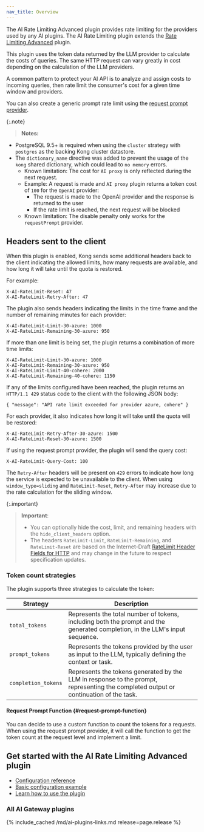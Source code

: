 ```yaml
---
nav_title: Overview
---
```


The AI Rate Limiting Advanced plugin provides rate limiting for the providers used by any AI plugins. The
AI Rate Limiting plugin extends the
[Rate Limiting Advanced](/hub/kong-inc/rate-limiting-advanced/) plugin.

This plugin uses the token data returned by the LLM provider to calculate the costs of queries.
The same HTTP request can vary greatly in cost depending on the calculation of the 
LLM providers.

A common pattern to protect your AI API is to analyze and
assign costs to incoming queries, then rate limit the consumer's
cost for a given time window and providers.

You can also create a generic prompt rate limit using the [request prompt provider](#request-prompt-function).

{:.note}
> **Notes:**
  * PostgreSQL 9.5+ is required when using the `cluster` strategy with `postgres` as the backing Kong cluster datastore.
  * The `dictionary_name` directive was added to prevent the usage of the `kong` shared dictionary, which could lead to `no memory` errors.
    * Known limitation: The cost for `AI proxy` is only reflected during the next request.
    * Example: A request is made and `AI proxy` plugin returns a token cost of `100` for the `OpenAI` provider:
      - The request is made to the OpenAI provider and the response is returned to the user
      -  If the rate limit is reached, the next request will be blocked
    * Known limitation: The disable penalty only works for the `requestPrompt` provider.


## Headers sent to the client

When this plugin is enabled, Kong sends some additional headers back to the client
indicating the allowed limits, how many requests are available, and how long it will take
until the quota is restored.

For example:

```plaintext
X-AI-RateLimit-Reset: 47
X-AI-RateLimit-Retry-After: 47
```

The plugin also sends headers indicating the limits in the time frame and the number
of remaining minutes for each provider:

```plaintext
X-AI-RateLimit-Limit-30-azure: 1000
X-AI-RateLimit-Remaining-30-azure: 950
```

If more than one limit is being set, the plugin returns a combination of more time limits:

```plaintext
X-AI-RateLimit-Limit-30-azure: 1000
X-AI-RateLimit-Remaining-30-azure: 950
X-AI-RateLimit-Limit-40-cohere: 2000
X-AI-RateLimit-Remaining-40-cohere: 1150
```

If any of the limits configured have been reached, the plugin returns an `HTTP/1.1 429` status
code to the client with the following JSON body:

```plaintext
{ "message": "API rate limit exceeded for provider azure, cohere" }
```

For each provider, it also indicates how long it will take until the quota will be restored:

```plaintext
X-AI-RateLimit-Retry-After-30-azure: 1500
X-AI-RateLimit-Reset-30-azure: 1500
```

If using the request prompt provider, the plugin will send the query cost:

```plaintext
X-AI-RateLimit-Query-Cost: 100
```

The `Retry-After` headers will be present on `429` errors to indicate how long the service is
expected to be unavailable to the client. When using `window_type=sliding` and `RateLimit-Reset`, `Retry-After`
may increase due to the rate calculation for the sliding window.

{:.important}

> **Important**:
> * You can optionally hide the cost, limit, and remaining headers with the `hide_client_headers` option.
> * The headers `RateLimit-Limit`, `RateLimit-Remaining`, and `RateLimit-Reset` are based on the Internet-Draft [RateLimit Header Fields for HTTP](https://datatracker.ietf.org/doc/draft-ietf-httpapi-ratelimit-headers) and may change in the future to respect specification updates.


### Token count strategies

The plugin supports three strategies to calculate the token:

| Strategy    | Description |
| --------- | ---- |
| `total_tokens`   | Represents the total number of tokens, including both the prompt and the generated completion, in the LLM's input sequence. 
| `prompt_tokens` | Represents the tokens provided by the user as input to the LLM, typically defining the context or task.
| `completion_tokens`   | Represents the tokens generated by the LLM in response to the prompt, representing the completed output or continuation of the task.


#### Request Prompt Function {#request-prompt-function}

You can decide to use a custom function to count the tokens for a requests. When using the request prompt provider, it will call the function to get the token count at the request level and implement a limit.


## Get started with the AI Rate Limiting Advanced plugin

* [Configuration reference](/hub/kong-inc/ai-rate-limiting-advanced/configuration/)
* [Basic configuration example](/hub/kong-inc/ai-rate-limiting-advanced/how-to/basic-example/)
* [Learn how to use the plugin](/hub/kong-inc/ai-rate-limiting-advanced/how-to/)

### All AI Gateway plugins

{% include_cached /md/ai-plugins-links.md release=page.release %}
